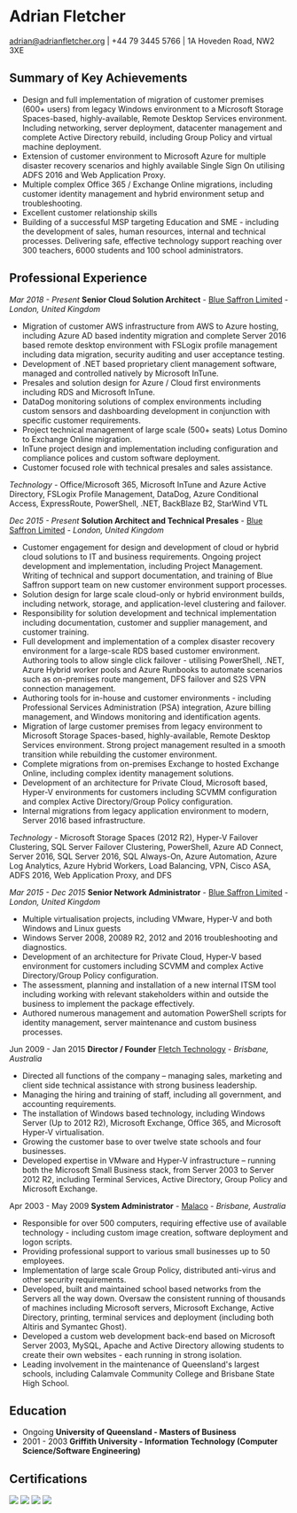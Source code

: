 # Adrian Fletcher

[adrian@adrianfletcher.org](mailto:adrian@adrianfletcher.org) | +44 79 3445 5766 | 1A Hoveden Road, NW2 3XE

## Summary of Key Achievements
- Design and full implementation of migration of customer premises (600+ users) from legacy Windows environment to a Microsoft Storage Spaces-based, highly-available, Remote Desktop Services environment. Including networking, server deployment, datacenter management and complete Active Directory rebuild, including Group Policy and virtual machine deployment.
- Extension of customer environment to Microsoft Azure for multiple disaster recovery scenarios and highly available Single Sign On utilising ADFS 2016 and Web Application Proxy.
- Multiple complex Office 365 / Exchange Online migrations, including customer identity management and hybrid environment setup and troubleshooting.
- Excellent customer relationship skills
- Building of a successful MSP targeting Education and SME - including the development of sales, human resources, internal and technical processes. Delivering safe, effective technology support reaching over 300 teachers, 6000 students and 100 school administrators.

## Professional Experience

_Mar 2018 - Present_ **Senior Cloud Solution Architect** - <u>Blue Saffron Limited</u> - _London, United Kingdom_
- Migration of customer AWS infrastructure from AWS to Azure hosting, including Azure AD based indentity migration and complete Server 2016 based remote desktop environment with FSLogix profile management including data migration, security auditing and user acceptance testing.
- Development of .NET based proprietary client management software, managed and controlled natively by Microsoft InTune.
- Presales and solution design for Azure / Cloud first environments including RDS and Microsoft InTune.
- DataDog monitoring solutions of complex environments including custom sensors and dashboarding development in conjunction with specific customer requirements.
- Project technical management of large scale (500+ seats) Lotus Domino to Exchange Online migration.
- InTune project design and implementation including configuration and compliance polices and custom software deployment.
- Customer focused role with technical presales and sales assistance.

*Technology* - Office/Microsoft 365, Microsoft InTune and Azure Active Directory, FSLogix Profile Management, DataDog, Azure Conditional Access, ExpressRoute, PowerShell, .NET, BackBlaze B2, StarWind VTL

_Dec 2015 - Present_ **Solution Architect and Technical Presales** - <u>Blue Saffron Limited</u> - _London, United Kingdom_
- Customer engagement for design and development of cloud or hybrid cloud solutions to IT and business requirements. Ongoing project development and implementation, including Project Management. Writing of technical and support documentation, and training of Blue Saffron support team on new customer environment support processes.
- Solution design for large scale cloud-only or hybrid environment builds, including network, storage, and application-level clustering and failover.
- Responsibility for solution development and technical implementation including documentation, customer and supplier management, and customer training.
- Full development and implementation of a complex disaster recovery environment for a large-scale RDS based customer environment. Authoring tools to allow single click failover - utilising PowerShell, .NET, Azure Hybrid worker pools and Azure Runbooks to automate scenarios such as on-premises route mangement, DFS failover and S2S VPN connection management.
- Authoring tools for in-house and customer environments - including Professional Services Administration (PSA) integration, Azure billing management, and Windows monitoring and identification agents.
- Migration of large customer premises from legacy environment to Microsoft Storage Spaces-based, highly-available, Remote Desktop Services environment. Strong project management resulted in a smooth transition while rebuilding the customer environment.
- Complete migrations from on-premises Exchange to hosted Exchange Online, including complex identity management solutions.
- Development of an architecture for Private Cloud, Microsoft based, Hyper-V environments for customers including SCVMM configuration and complex Active Directory/Group Policy configuration.
- Internal migrations from legacy application environment to modern, Server 2016 based infrastructure.

*Technology* - Microsoft Storage Spaces (2012 R2), Hyper-V Failover Clustering, SQL Server Failover Clustering, PowerShell, Azure AD Connect, Server 2016, SQL Server 2016, SQL Always-On, Azure Automation, Azure Log Analytics, Azure Hybrid Workers, Load Balancing, VPN, Cisco ASA, ADFS 2016, Web Application Proxy, and DFS

_Mar 2015 - Dec 2015_ **Senior Network Administrator** - <u>Blue Saffron Limited</u> - _London, United Kingdom_

- Multiple virtualisation projects, including VMware, Hyper-V and both Windows and Linux guests
- Windows Server 2008, 20089 R2, 2012 and 2016 troubleshooting and diagnostics.
- Development of an architecture for Private Cloud, Hyper-V based environment for customers including SCVMM and complex Active Directory/Group Policy configuration.
- The assessment, planning and installation of a new internal ITSM tool including working with relevant stakeholders within and outside the business to implement the package effectively.
- Authored numerous management and automation PowerShell scripts for identity management, server maintenance and custom business processes.

Jun 2009 - Jan 2015 **Director / Founder** <u>Fletch Technology</u> - _Brisbane, Australia_
- Directed all functions of the company – managing sales, marketing and client side technical assistance with strong business leadership.
- Managing the hiring and training of staff, including all government, and accounting requirements.
- The installation of Windows based technology, including Windows Server (Up to 2012 R2), Microsoft Exchange, Office 365, and Microsoft Hyper-V virtualisation.
- Growing the customer base to over twelve state schools and four businesses.
- Developed expertise in VMware and Hyper-V infrastructure – running both the Microsoft Small Business stack, from Server 2003 to Server 2012 R2, including Terminal Services, Active Directory, Group Policy and Microsoft Exchange.

Apr 2003 - May 2009 **System Administrator** - <u>Malaco</u> - _Brisbane, Australia_
- Responsible for over 500 computers, requiring effective use of available technology - including custom image creation, software deployment and logon scripts.
- Providing professional support to various small businesses up to 50 employees.
- Implementation of large scale Group Policy, distributed anti-virus and other security requirements.
- Developed, built and maintained school based networks from the Servers all the way down. Oversaw the consistent running of thousands of machines including Microsoft servers, Microsoft Exchange, Active Directory, printing, terminal services and deployment (including both Altiris and Symantec Ghost).
- Developed a custom web development back-end based on Microsoft Server 2003, MySQL, Apache and Active Directory allowing students to create their own websites - each running in strong isolation.
- Leading involvement in the maintenance of Queensland's largest schools, including Calamvale Community College and Brisbane State High School.

## Education

- Ongoing **University of Queensland - Masters of Business**
- 2001 - 2003 **Griffith University - Information Technology (Computer Science/Software Engineering)**

## Certifications
<img src="images/AZ-103-Azure-Administrator-Associate-2019.png" text="Microsoft Azure Administrator Associate 2019" />
<img src="images/MCSE-Cloud-Platform-Infrastructure-2018.png" text="Cloud Platform and Infrastructure" />
<img src="images/MCSA-Windows-Server-2016.png" text="Windows Server 2016" />
<img src="images/MCSA-Windows-Server-2012R2.png" text="Windows Server 2012 R2" />